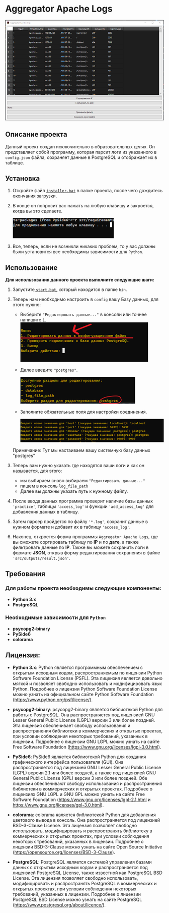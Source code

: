 # Aggregator Apache Logs
![img.png](src/files/img1.png)

## Описание проекта

Данный проект создан исключительно в образовательных целях. Он представляет собой программу, которая парсит логи из указанного в ` config.json ` файла, сохраняет данные в PostgreSQL и отображает их в таблице.

## Установка

1. Откройте файл [`installer.bat`](bin/installer.bat) в папке проекта, после чего дождитесь окончания загрузки.


2. В конце он попросит вас нажать на любую клавишу и закроется, когда вы это сделаете.

    ![img.png](src/files/img2.png)


3. Все, теперь, если не возникли никаких проблем, то у вас должны 
были установится все необходимы зависимости для `Python`.


## Использование

**Для использования данного проекта выполните следующие шаги:**

1. Запустите[ `start.bat`,](bin/start.bat) который находится в папке `bin`.


2. Теперь нам необходимо настроить в `config` вашу Базу данных, для этого нужно:

   * Выберите `"Редактировать данные..."` в консоли или точнее напишите `1`.
  ![img.png](src/files/ima3.png)
   
   * Далее введите `"postgres"`.
   
     ![img.png](src/files/img4.png)
   * Заполните обязательные поля для настройки соединения.
     
       ![img_1.png](src/files/img5.png)



    Примечание: Тут мы настаиваем вашу системную базу данных "postgres"

3. Теперь вам нужно указать где находятся ваши логи и как он называется, для этого: 
   * мы выбираем сново выбираем `"Редактировать данные..."`
   * пишем в консоль `log_file_path` 
   * Далее вы должны указать путь к нужному файлу.


4. После ввода данных программа проверит наличие базы данных `'practice'`, таблицы `'access_log'` и функции `'add_access_log'` для добавления данных в таблицу.


5. Затем парсер пройдется по файлу `'*.log'`, сохранит данные в нужном формате и добавит их в таблицу `'access_log'`.


6. Наконец, откроется форма программы `Aggregator Apache Logs`, где вы сможете сортировать таблицу по **IP** и по **дате**, а также фильтровать данные по **IP**. Также вы можете сохранить логи в формате **JSON**, открыв форму редактирования сохранения в файле `'src/outputs/result.json'`.

## Требования
### Для работы проекта необходимы следующие компоненты:

* **Python 3.x**
* **PostgreSQL**

### Необходимые зависимости для `Python`

* **psycopg2-binary**
* **PySide6**
* **colorama**


## Лицензия:

* **Python 3.x**: Python является программным обеспечением с открытым исходным кодом, распространяемым по лицензии Python Software Foundation License (PSFL). Эта лицензия является довольно мягкой и позволяет свободно использовать и модифицировать язык Python. Подробнее о лицензии Python Software Foundation License можно узнать на официальном сайте Python Software Foundation (https://www.python.org/psf/license/).


* **psycopg2-binary**: psycopg2-binary является библиотекой Python для работы с PostgreSQL. Она распространяется под лицензией GNU Lesser General Public License (LGPL) версии 3 или более поздней. Эта лицензия обеспечивает свободу использования и распространения библиотеки в коммерческих и открытых проектах, при условии соблюдения некоторых требований, указанных в лицензии. Подробнее о лицензии GNU LGPL можно узнать на сайте Free Software Foundation (https://www.gnu.org/licenses/lgpl-3.0.html).


* **PySide6**: PySide6 является библиотекой Python для создания графического интерфейса пользователя (GUI). Она распространяется под лицензией GNU Lesser General Public License (LGPL) версии 2.1 или более поздней, а также под лицензией GNU General Public License (GPL) версии 3 или более поздней. Обе лицензии обеспечивают свободу использования и распространения библиотеки в коммерческих и открытых проектах. Подробнее о лицензиях GNU LGPL и GNU GPL можно узнать на сайте Free Software Foundation (https://www.gnu.org/licenses/lgpl-2.1.html и https://www.gnu.org/licenses/gpl-3.0.html).


* **colorama**: colorama является библиотекой Python для добавления цветового вывода в консоль. Она распространяется под лицензией BSD-3-Clause License. Эта лицензия позволяет свободно использовать, модифицировать и распространять библиотеку в коммерческих и открытых проектах, при условии соблюдения некоторых требований, указанных в лицензии. Подробнее о лицензии BSD-3-Clause можно узнать на сайте Open Source Initiative (https://opensource.org/licenses/BSD-3-Clause).


* **PostgreSQL**: PostgreSQL является системой управления базами данных с открытым исходным кодом и распространяется под лицензией PostgreSQL License, также известной как PostgreSQL BSD License. Эта лицензия позволяет свободно использовать, модифицировать и распространять PostgreSQL в коммерческих и открытых проектах, при условии соблюдения некоторых требований, указанных в лицензии. Подробнее о лицензии PostgreSQL BSD License можно узнать на сайте PostgreSQL (https://www.postgresql.org/about/licence/).

